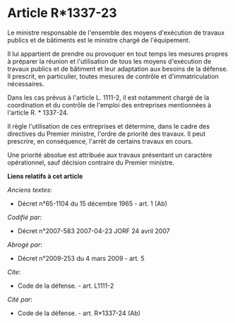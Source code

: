 # Article R*1337-23

Le ministre responsable de l'ensemble des moyens d'exécution de travaux publics et de bâtiments est le ministre chargé de
l'équipement. 

Il lui appartient de prendre ou provoquer en tout temps les mesures propres à préparer la réunion et l'utilisation de tous
les moyens d'exécution de travaux publics et de bâtiment et leur adaptation aux besoins de la défense. Il prescrit, en
particulier, toutes mesures de contrôle et d'immatriculation nécessaires. 

Dans les cas prévus à l'article L. 1111-2, il est notamment chargé de la coordination et du contrôle de l'emploi des
entreprises mentionnées à l'article R. * 1337-24. 

Il règle l'utilisation de ces entreprises et détermine, dans le cadre des directives du Premier ministre, l'ordre de priorité
des travaux. Il peut prescrire, en conséquence, l'arrêt de certains travaux en cours. 

Une priorité absolue est attribuée aux travaux présentant un caractère opérationnel, sauf décision contraire du Premier
ministre.

**Liens relatifs à cet article**

_Anciens textes_:

  - Décret n°65-1104 du 15 décembre 1965 - art. 1 (Ab)

_Codifié par_:

  - Décret n°2007-583 2007-04-23 JORF 24 avril 2007

_Abrogé par_:

  - Décret n°2009-253 du 4 mars 2009 - art. 5

_Cite_:

  - Code de la défense. - art. L1111-2

_Cité par_:

  - Code de la défense. - art. R*1337-24 (Ab)
